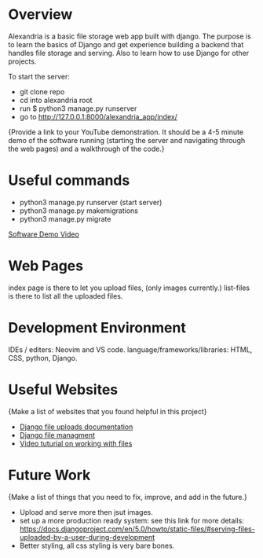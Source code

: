 # Overview

Alexandria is a basic file storage web app built with django. The purpose is to learn the basics of Django and get experience building 
a backend that handles file storage and serving. Also to learn how to use Django for other projects.

To start the server:
- git clone repo
- cd into alexandria root
- run $ python3 manage.py runserver
- go to http://127.0.0.1:8000/alexandria_app/index/

{Provide a link to your YouTube demonstration.  It should be a 4-5 minute demo of the software running (starting
    the server and navigating through the web pages) and a walkthrough of the code.}

# Useful commands
- python3 manage.py runserver (start server)
- python3 manage.py makemigrations
- python3 manage.py migrate

[Software Demo Video]()

# Web Pages

index page is there to let you upload files, (only images currently.)
list-files is there to list all the uploaded files.

# Development Environment

IDEs / editers: Neovim and VS code.
language/frameworks/libraries: HTML, CSS, python, Django.

# Useful Websites

{Make a list of websites that you found helpful in this project}
* [Django file uploads documentation](https://docs.djangoproject.com/en/5.0/topics/http/file-uploads/)
* [Django file managment](https://docs.djangoproject.com/en/5.0/topics/files/)
* [Video tuturial on working with files](https://www.youtube.com/watch?v=lKyH_ZGtvwM)

# Future Work

{Make a list of things that you need to fix, improve, and add in the future.}
* Upload and serve more then jsut images.
* set up a more production ready system: see this link for more details:
        https://docs.djangoproject.com/en/5.0/howto/static-files/#serving-files-uploaded-by-a-user-during-development
* Better styling, all css styling is very bare bones.


